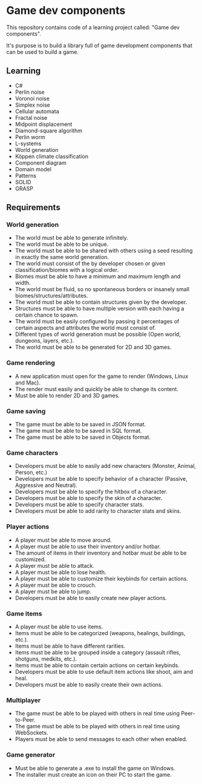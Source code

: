 # Game dev components

This repository contains code of a learning project called: "Game dev components".

It's purpose is to build a library full of game development components that can be used to build a game.

## Learning

- C#
- Perlin noise
- Voronoi noise
- Simplex noise
- Cellular automata
- Fractal noise
- Midpoint displacement
- Diamond-square algorithm
- Perlin worm
- L-systems
- World generation
- Köppen climate classification
- Component diagram
- Domain model
- Patterns
- SOLID
- GRASP

## Requirements

### World generation

- The world must be able to generate infinitely.
- The world must be able to be unique.
- The world must be able to be shared with others using a seed resulting in exactly the same world generation.
- The world must consist of the by developer chosen or given classification/biomes with a logical order.
- Biomes must be able to have a minimum and maximum length and width.
- The world must be fluid, so no spontaneous borders or insanely small biomes/structures/attributes.
- The world must be able to contain structures given by the developer.
- Structures must be able to have multiple version with each having a certain chance to spawn.
- The world must be easily configured by passing it percentages of certain aspects and attributes the world must consist of.
- Different types of world generation must be possible (Open world, dungeons, layers, etc.).
- The world must be able to be generated for 2D and 3D games.

### Game rendering

- A new application must open for the game to render (Windows, Linux and Mac).
- The render must easily and quickly be able to change its content.
- Must be able to render 2D and 3D games.

### Game saving

- The game must be able to be saved in JSON format.
- The game must be able to be saved in SQL format.
- The game must be able to be saved in Objects format.

### Game characters

- Developers must be able to easily add new characters (Monster, Animal, Person, etc.)
- Developers must be able to specify behavior of a character (Passive, Aggressive and Neutral).
- Developers must be able to specify the hitbox of a character.
- Developers must be able to specify the skin of a character.
- Developers must be able to specify character stats.
- Developers must be able to add rarity to character stats and skins.

### Player actions

- A player must be able to move around.
- A player must be able to use their inventory and/or hotbar.
- The amount of items in their inventory and hotbar must be able to be customized.
- A player must be able to attack.
- A player must be able to lose health.
- A player must be able to customize their keybinds for certain actions.
- A player must be able to crouch.
- A player must be able to jump.
- Developers must be able to easily create new player actions.

### Game items

- A player must be able to use items.
- Items must be able to be categorized (weapons, healings, buildings, etc.).
- Items must be able to have different rarities.
- Items must be able to be grouped inside a category (assault rifles, shotguns, medkits, etc.).
- Items must be able to contain certain actions on certain keybinds.
- Developers must be able to use default item actions like shoot, aim and heal.
- Developers must be able to easily create their own actions.

### Multiplayer

- The game must be able to be played with others in real time using Peer-to-Peer.
- The game must be able to be played with others in real time using WebSockets.
- Players must be able to send messages to each other when enabled.

### Game generator

- Must be able to generate a .exe to install the game on Windows.
- The installer must create an icon on their PC to start the game.
